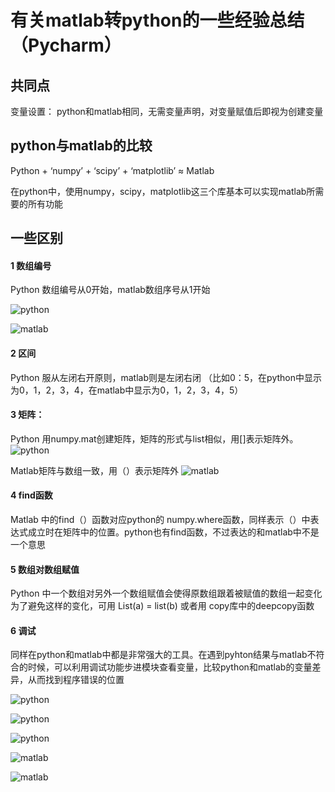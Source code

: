 # 有关matlab转python的一些经验总结（Pycharm）

## 共同点

变量设置：
python和matlab相同，无需变量声明，对变量赋值后即视为创建变量

## python与matlab的比较

Python + ‘numpy’ + ‘scipy’ + ‘matplotlib’ ≈ Matlab

在python中，使用numpy，scipy，matplotlib这三个库基本可以实现matlab所需要的所有功能

## 一些区别

#### 1 数组编号

Python 数组编号从0开始，matlab数组序号从1开始

![python](https://images.gitee.com/uploads/images/2021/0506/214623_9b75fdab_9056218.png "屏幕截图.png")

![matlab](https://images.gitee.com/uploads/images/2021/0506/214641_fa49dc12_9056218.png "屏幕截图.png")

#### 2 区间

Python 服从左闭右开原则，matlab则是左闭右闭
（比如0：5，在python中显示为0，1，2，3，4，在matlab中显示为0，1，2，3，4，5）

#### 3 矩阵：

Python 用numpy.mat创建矩阵，矩阵的形式与list相似，用[]表示矩阵外。
![python](https://images.gitee.com/uploads/images/2021/0506/214906_5308647f_9056218.png "屏幕截图.png")

Matlab矩阵与数组一致，用（）表示矩阵外
![matlab](https://images.gitee.com/uploads/images/2021/0506/214926_19c3d0d2_9056218.png "屏幕截图.png")

#### 4 find函数

Matlab 中的find（）函数对应python的 numpy.where函数，同样表示（）中表达式成立时在矩阵中的位置。python也有find函数，不过表达的和matlab中不是一个意思


#### 5 数组对数组赋值

Python 中一个数组对另外一个数组赋值会使得原数组跟着被赋值的数组一起变化 为了避免这样的变化，可用 List(a) = list(b) 或者用 copy库中的deepcopy函数

#### 6 调试

同样在python和matlab中都是非常强大的工具。在遇到pyhton结果与matlab不符合的时候，可以利用调试功能步进模块查看变量，比较python和matlab的变量差异，从而找到程序错误的位置

![python](https://images.gitee.com/uploads/images/2021/0506/215751_4716a548_9056218.png "屏幕截图.png")

![python](https://images.gitee.com/uploads/images/2021/0506/215809_46d1076a_9056218.png "屏幕截图.png")

![python](https://images.gitee.com/uploads/images/2021/0506/215818_436a89e3_9056218.png "屏幕截图.png")

![matlab](https://images.gitee.com/uploads/images/2021/0506/215827_b043ebf9_9056218.png "屏幕截图.png")

![matlab](https://images.gitee.com/uploads/images/2021/0506/215835_e5ed6964_9056218.png "屏幕截图.png")